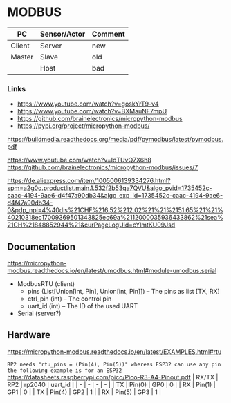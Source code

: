 

# MODBUS

| PC | Sensor/Actor | Comment |
| - | - | - |
| Client | Server | new |
| Master | Slave | old |
|  | Host | bad |

### Links

* https://www.youtube.com/watch?v=goskYrT9-v4
* https://www.youtube.com/watch?v=BXMauNF7mpU
* https://github.com/brainelectronics/micropython-modbus
* https://pypi.org/project/micropython-modbus/


https://buildmedia.readthedocs.org/media/pdf/pymodbus/latest/pymodbus.pdf

https://www.youtube.com/watch?v=IdTUvQ7X6h8
https://github.com/brainelectronics/micropython-modbus/issues/7

https://de.aliexpress.com/item/1005006139334276.html?spm=a2g0o.productlist.main.1.532f2b53qa7QVU&algo_pvid=1735452c-caac-4194-9ae6-d4f47a90db34&algo_exp_id=1735452c-caac-4194-9ae6-d4f47a90db34-0&pdp_npi=4%40dis%21CHF%216.52%212.02%21%21%2151.65%21%21%40210318ec17009369501343825ec69a%2112000035936433862%21sea%21CH%21848852944%21&curPageLogUid=cYlmtKU09Jsd


## Documentation

https://micropython-modbus.readthedocs.io/en/latest/umodbus.html#module-umodbus.serial

 * ModbusRTU (client)
   * pins (List[Union[int, Pin], Union[int, Pin]]) – The pins as list [TX, RX]
   * ctrl_pin (int) – The control pin
   * uart_id (int) – The ID of the used UART
 * Serial (server?)


## Hardware

https://micropython-modbus.readthedocs.io/en/latest/EXAMPLES.html#rtu

`RP2 needs "rtu_pins = (Pin(4), Pin(5))" whereas ESP32 can use any pin the following example is for an ESP32`
https://datasheets.raspberrypi.com/pico/Pico-R3-A4-Pinout.pdf
| RX/TX | RP2 | rp2040 | uart_id |
| - | - | - | - |
| TX | Pin(0) | GP0 | 0 |
| RX | Pin(1) | GP1 | 0 |
| TX | Pin(4) | GP2 | 1 |
| RX | Pin(5) | GP3 | 1 |

